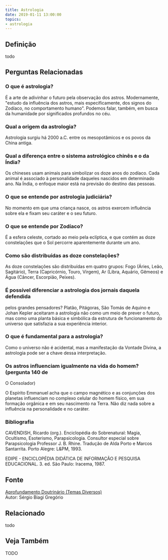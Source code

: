 ```yaml
---
title: Astrologia
date: 2019-01-11 13:00:00
topics: 
- astrologia
---
```


## Definição
todo


## Perguntas Relacionadas

### O que é astrologia?
É a arte de adivinhar o futuro pela observação dos astros. Modernamente,
"estudo da influência dos astros, mais especificamente, dos signos do
Zodíaco, no comportamento humano". Podemos falar, também, em busca da
humanidade por significados profundos no céu.

### Qual a origem da astrologia?
Astrologia surgiu há 2000 a.C. entre os mesopotâmicos e os povos da
China antiga.

### Qual a diferença entre o sistema astrológico chinês e o da Índia?
Os chineses usam animais para simbolizar os doze anos do zodíaco. Cada
animal é associado à personalidade daqueles nascidos em determinado ano.
Na Índia, o enfoque maior está na previsão do destino das pessoas.

### O que se entende por astrologia judiciária?
No momento em que uma criança nasce, os astros exercem influência sobre
ela e fixam seu caráter e o seu futuro.

### O que se entende por Zodíaco?
É a esfera celeste, cortado ao meio pela eclíptica, e que contém as doze
constelações que o Sol percorre aparentemente durante um ano.

### Como são distribuídas as doze constelações?
As doze constelações são distribuídas em quatro grupos: Fogo (Áries,
Leão, Sagitário), Terra (Capricórnio, Touro, Virgem), Ar (Libra,
Aquário, Gêmeos) e Água (Câncer, Escorpião, Peixes).

### É possível diferenciar a astrologia dos jornais daquela defendida
pelos grandes pensadores?
Platão, Pitágoras, São Tomás de Aquino e Johan Kepler aceitaram a
astrologia não como um meio de prever o futuro, mas como uma planta
básica e simbólica da estrutura de funcionamento do universo que
satisfazia a sua experiência interior.

### O que é fundamental para a astrologia?
Como o universo não é acidental, mas a manifestação da Vontade Divina, a
astrologia pode ser a chave dessa interpretação.

### Os astros influenciam igualmente na vida do homem? (pergunta 140 de
O Consolador)

O Espírito Emmanuel acha que o campo magnético e as conjunções dos
planetas influenciam no complexo celular do homem físico, em sua
formação orgânica e em seu nascimento na Terra. Não diz nada sobre a
influência na personalidade e no caráter.

### Bibliografia
CAVENDISH, Ricardo (org.). Enciclopédia do Sobrenatural: Magia,
Ocultismo, Esoterismo, Parapsicologia. Consultor especial sobre
Parapsicologia Professor J. B. Rhine. Tradução de Alda Porto e Marcos
Santarrita. Porto Alegre: L&PM, 1993.

EDIPE - ENCICLOPÉDIA DIDÁTICA DE INFORMAÇÃO E PESQUISA EDUCACIONAL. 3.
ed. São Paulo: Iracema, 1987.

## Fonte
[Aprofundamento Doutrinário (Temas Diversos)](https://sites.google.com/view/aprofundamentodoutrinario/astrologia)  
Autor: Sérgio Biagi Gregório


## Relacionado
todo

## Veja Também
TODO

